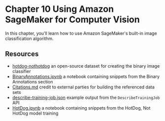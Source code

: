 # Chapter 10 Using Amazon SageMaker for Computer Vision

In this chapter, you'll learn how to use Amazon SageMaker's built-in image classification algorithm.

## Resources

- [hotdog-nothotdog](hotdog-nothotdog) an open-source dataset for creating the binary image classifier
- [BinaryAnnotations.ipynb](10_SageMakerStudio.ipynb) a notebook containing snippets from the Binary Annotations section
- [Citations.md](Citations.md) credit to external parties for building the referenced data sets
- [describe-training-job.json](describe-training-job.json) example output from the `DescribeTrainingJob` API
- [HotDog.ipynb](HotDog.ipynb) a notebook containing snippets from the HotDog, Not HotDog model training